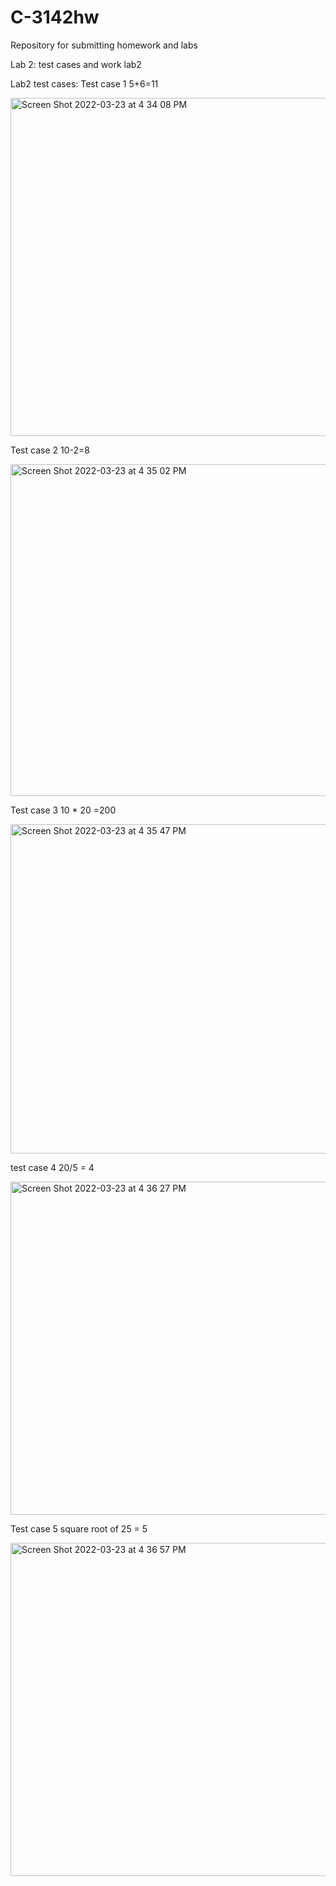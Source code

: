 # C-3142hw
Repository for submitting homework and labs

Lab 2: test cases and work lab2

Lab2 test cases:
Test case 1 5+6=11


<img width="541" alt="Screen Shot 2022-03-23 at 4 34 08 PM" src="https://user-images.githubusercontent.com/61560252/159791306-1a8f6ef5-4ccc-4dc0-9186-f25c6b953640.png">

Test case 2 10-2=8


<img width="531" alt="Screen Shot 2022-03-23 at 4 35 02 PM" src="https://user-images.githubusercontent.com/61560252/159791443-960fd84c-9ed0-4987-9f4e-253986b3a342.png">

Test case 3 10 * 20 =200


<img width="527" alt="Screen Shot 2022-03-23 at 4 35 47 PM" src="https://user-images.githubusercontent.com/61560252/159791647-62594de1-c61a-4186-b926-486cacc16584.png">

test case 4 20/5 = 4


<img width="533" alt="Screen Shot 2022-03-23 at 4 36 27 PM" src="https://user-images.githubusercontent.com/61560252/159791715-74597fa8-1e38-4c52-b447-1cc6a290449a.png">

Test case 5 square root of 25 = 5



<img width="533" alt="Screen Shot 2022-03-23 at 4 36 57 PM" src="https://user-images.githubusercontent.com/61560252/159791822-60dd6aea-c71f-40bb-94cf-937f04974f83.png">
